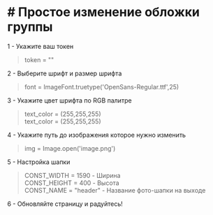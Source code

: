 # # Простое изменение обложки группы

1 - Укажите ваш токен
>token = ""

2 - Выберите шрифт и размер шрифта
> font = ImageFont.truetype('OpenSans-Regular.ttf',25)

3 - Укажите цвет шрифта по RGB палитре
> text_color = (255,255,255)	
> text_color = (255,255,255)

4 - Укажите путь до изображения которое нужно изменить 
> 	img = Image.open('image.png')

5 - Настройка шапки
> CONST_WIDTH = 1590 - Ширина<br/>
> CONST_HEIGHT = 400 - Высота<br/>
> CONST_NAME = "header" - Название фото-шапки на выходе	

6 - Обновляйте страницу и радуйтесь!
